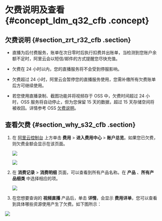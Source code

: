 # 欠费说明及查看 {#concept_ldm_q32_cfb .concept}

## 欠费说明 {#section_zrt_r32_cfb .section}

-   直播为后付费服务，账单在次日零时后执行扣费并出账单，当检测到您账户余额不足时，阿里云会以短信/邮件的方式提醒您尽快充值。

-   欠费在 24 小时以内，您的直播服务将不会受到停服影响。

-   欠费超过 24 小时，阿里云会暂停您的直播服务使用，您需补缴所有欠费账单后方可继续使用。

-   若您使用直播录制、截图功能并将视频存于 OSS 中，欠费时间超过 24 小时，OSS 服务将自动停止，但为您保留 15 天的数据，超过 15 天存储空间将被收回。详情参考 OSS [欠费说明](../../../../cn.zh-CN/产品定价/欠费说明.md#)。


## 查看欠费 {#section_why_s32_cfb .section}

1.  在 [阿里云控制台](https://home-intl.console.aliyun.com/new#/) 上方单击 **费用** \> **进入费用中心** \> **账户总览**。如果您已欠费，则欠费金额会显示在该页面。

    ![](http://static-aliyun-doc.oss-cn-hangzhou.aliyuncs.com/assets/img/21135/153942840911618_zh-CN.png)

    ![](http://static-aliyun-doc.oss-cn-hangzhou.aliyuncs.com/assets/img/21135/153942841011619_zh-CN.png)

2.  在 **消费记录** \> **消费明细** 页面，可以查看到所有产品名称。在 **产品** 、**所有产品细类** 中选择相应的项。

    ![](http://static-aliyun-doc.oss-cn-hangzhou.aliyuncs.com/assets/img/21135/153942841011620_zh-CN.png)

3.  在您想要查询的 **视频直播** 产品后，单击 **详情**，会显示 **费用详单**，您可以查看到具体哪些资源使用产生了欠费。如下图所示：![]()

![](http://static-aliyun-doc.oss-cn-hangzhou.aliyuncs.com/assets/img/21135/153942841011621_zh-CN.png)

